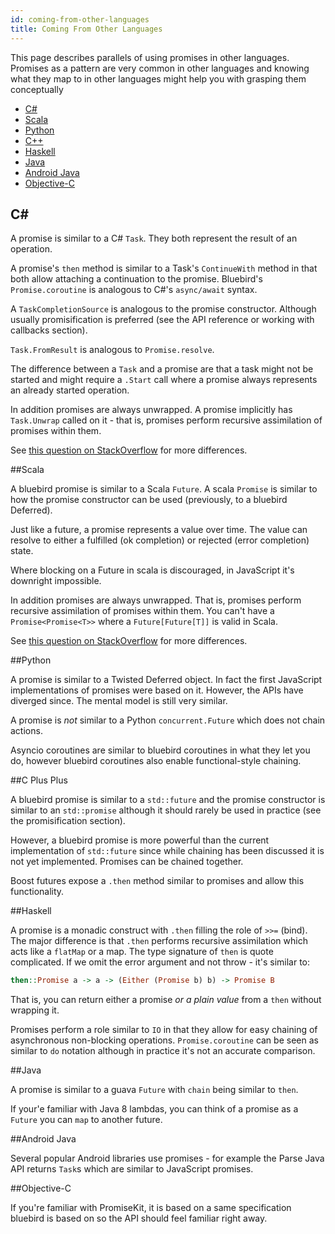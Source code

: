 ```yaml
---
id: coming-from-other-languages
title: Coming From Other Languages
---
```


This page describes parallels of using promises in other languages. Promises as a pattern are very common in other languages and knowing what they map to in other languages might help you with grasping them conceptually

 - [C#](#c)
 - [Scala](#scala)
 - [Python](#python)
 - [C++](#c-plus-plus)
 - [Haskell](#haskell)
 - [Java](#java)
 - [Android Java](#android-java)
 - [Objective-C](#objective-c)


## C&#35;

A promise is similar to a C# `Task`. They both represent the result of an operation.

A promise's `then` method is similar to a Task's `ContinueWith` method in that both allow attaching a continuation to the promise. Bluebird's `Promise.coroutine` is analogous to C#'s `async/await` syntax.

A `TaskCompletionSource` is analogous to the promise constructor. Although usually promisification is preferred (see the API reference or working with callbacks section).

`Task.FromResult` is analogous to `Promise.resolve`.

The difference between a `Task` and a promise are that a task might not be started and might require a `.Start` call where a promise always represents an already started operation.

In addition promises are always unwrapped. A promise implicitly has `Task.Unwrap` called on it - that is, promises perform recursive assimilation of promises within them.

See [this question on StackOverflow](http://stackoverflow.com/questions/26136389/how-can-i-realize-pattern-promise-deffered) for more differences.

##Scala

A bluebird promise is similar to a Scala `Future`. A scala `Promise` is similar to how the promise constructor can be used (previously, to a bluebird Deferred).

Just like a future, a promise represents a value over time. The value can resolve to either a fulfilled (ok completion) or rejected (error completion) state.

Where blocking on a Future in scala is discouraged, in JavaScript it's downright impossible.

In addition promises are always unwrapped. That is, promises perform recursive assimilation of promises within them. You can't have a `Promise<Promise<T>>` where a `Future[Future[T]]` is valid in Scala.

See [this question on StackOverflow](http://stackoverflow.com/questions/22724883/js-deferred-promise-future-compared-to-functional-languages-like-scala) for more differences.

##Python

A promise is similar to a Twisted Deferred object. In fact the first JavaScript implementations of promises were based on it. However, the APIs have diverged since. The mental model is still very similar.

A promise is _not_ similar to a Python `concurrent.Future` which does not chain actions.

Asyncio coroutines are similar to bluebird coroutines in what they let you do, however bluebird coroutines also enable functional-style chaining.

##C Plus Plus

A bluebird promise is similar to a `std::future` and the promise constructor is similar to an `std::promise` although it should rarely be used in practice (see the promisification section).

However, a bluebird promise is more powerful than the current implementation of `std::future` since while chaining has been discussed it is not yet implemented. Promises can be chained together.

Boost futures expose a `.then` method similar to promises and allow this functionality.

##Haskell

A promise is a monadic construct with `.then` filling the role of `>>=` (bind). The major difference is that `.then` performs recursive assimilation which acts like a `flatMap` or a map. The type signature of `then` is quote complicated. If we omit the error argument and not throw - it's similar to:

```hs
then::Promise a -> a -> (Either (Promise b) b) -> Promise B
```

That is, you can return either a promise _or a plain value_ from a `then` without wrapping it.

Promises perform a role similar to `IO` in that they allow for easy chaining of asynchronous non-blocking operations. `Promise.coroutine` can be seen as similar to `do` notation although in practice it's not an accurate comparison.

##Java

A promise is similar to a guava `Future` with `chain` being similar to `then`.

If your'e familiar with Java 8 lambdas, you can think of a promise as a `Future` you can `map` to another future.

##Android Java

Several popular Android libraries use promises - for example the Parse Java API returns `Task`s which are similar to JavaScript promises.

##Objective-C

If you're familiar with PromiseKit, it is based on a same specification bluebird is based on so the API should feel familiar right away.